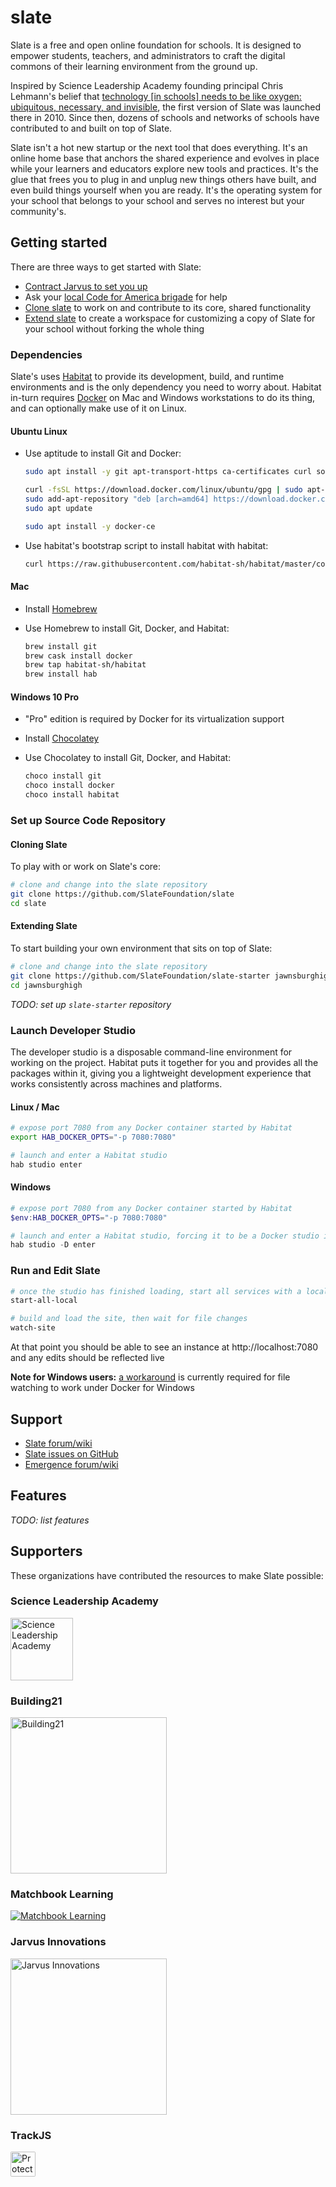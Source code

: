 # slate

Slate is a free and open online foundation for schools. It is designed to empower students, teachers, and administrators to craft the digital commons of their learning environment from the ground up.

Inspired by Science Leadership Academy founding principal Chris Lehmann's belief that [technology \[in schools\] needs to be like oxygen: ubiquitous, necessary, and invisible](https://www.youtube.com/watch?v=RUWzQYLqLLg), the first version of Slate was launched there in 2010. Since then, dozens of schools and networks of schools have contributed to and built on top of Slate.

Slate isn't a hot new startup or the next tool that does everything. It's an online home base that anchors the shared experience and evolves in place while your learners and educators explore new tools and practices. It's the glue that frees you to plug in and unplug new things others have built, and even build things yourself when you are ready. It's the operating system for your school that belongs to your school and serves no interest but your community's.

## Getting started

There are three ways to get started with Slate:

- [Contract Jarvus to set you up](https://jarv.us/education)
- Ask your [local Code for America brigade](http://brigade.codeforamerica.org/) for help
- [Clone slate](#cloning-slate) to work on and contribute to its core, shared functionality
- [Extend slate](#extending-slate) to create a workspace for customizing a copy of Slate for your school without forking the whole thing

### Dependencies

Slate's uses [Habitat](https://www.habitat.sh/) to provide its development, build, and runtime environments and is the only dependency you need to worry about. Habitat in-turn requires [Docker](https://www.docker.com/) on Mac and Windows workstations to do its thing, and can optionally make use of it on Linux.

#### Ubuntu Linux

- Use aptitude to install Git and Docker:

    ```bash
    sudo apt install -y git apt-transport-https ca-certificates curl software-properties-common

    curl -fsSL https://download.docker.com/linux/ubuntu/gpg | sudo apt-key add -
    sudo add-apt-repository "deb [arch=amd64] https://download.docker.com/linux/ubuntu bionic stable"
    sudo apt update

    sudo apt install -y docker-ce
    ```

- Use habitat's bootstrap script to install habitat with habitat:

    ```bash
    curl https://raw.githubusercontent.com/habitat-sh/habitat/master/components/hab/install.sh | sudo bash
    ```

#### Mac

- Install [Homebrew](https://brew.sh/)
- Use Homebrew to install Git, Docker, and Habitat:

    ```bash
    brew install git
    brew cask install docker
    brew tap habitat-sh/habitat
    brew install hab
    ```

#### Windows 10 Pro

- "Pro" edition is required by Docker for its virtualization support
- Install [Chocolatey](https://chocolatey.org/)
- Use Chocolatey to install Git, Docker, and Habitat:

    ```powershell
    choco install git
    choco install docker
    choco install habitat
    ```

### Set up Source Code Repository

#### Cloning Slate

To play with or work on Slate's core:

```bash
# clone and change into the slate repository
git clone https://github.com/SlateFoundation/slate
cd slate
```

#### Extending Slate

To start building your own environment that sits on top of Slate:

```bash
# clone and change into the slate repository
git clone https://github.com/SlateFoundation/slate-starter jawnsburghigh
cd jawnsburghigh
```

*TODO: set up `slate-starter` repository*

### Launch Developer Studio

The developer studio is a disposable command-line environment for working on the project. Habitat puts it together for you and provides all the packages within it, giving you a lightweight development experience that works consistently across machines and platforms.

#### Linux / Mac

```bash
# expose port 7080 from any Docker container started by Habitat
export HAB_DOCKER_OPTS="-p 7080:7080"

# launch and enter a Habitat studio
hab studio enter
```

#### Windows

```powershell
# expose port 7080 from any Docker container started by Habitat
$env:HAB_DOCKER_OPTS="-p 7080:7080"

# launch and enter a Habitat studio, forcing it to be a Docker studio instead a Windows native studio
hab studio -D enter
```

### Run and Edit Slate

```bash
# once the studio has finished loading, start all services with a local database
start-all-local

# build and load the site, then wait for file changes
watch-site
```

At that point you should be able to see an instance at http://localhost:7080 and any edits should be reflected live

**Note for Windows users:** [a workaround](https://gist.github.com/themightychris/8a016e655160598ede29b2cac7c04668) is currently required for file watching to work under Docker for Windows

## Support

- [Slate forum/wiki](http://forum.slate.is/)
- [Slate issues on GitHub](https://github.com/SlateFoundation/slate/issues)
- [Emergence forum/wiki](http://forum.emr.ge)

## Features

*TODO: list features*

## Supporters

These organizations have contributed the resources to make Slate possible:

### Science Leadership Academy

[<img alt="Science Leadership Academy" src="http://scienceleadership.org/img/logo.png" width="100">](http://scienceleadership.org)

### Building21

[<img alt="Building21" src="http://building21.org/wp-content/uploads/2017/04/logo_retina.png" width="250">](http://b-21.org)

### Matchbook Learning

[<img alt="Matchbook Learning" src="http://www.matchbooklearning.com/images/static/logo.png">](http://matchbooklearning.com)

### Jarvus Innovations

[<img alt="Jarvus Innovations" src="http://jarv.us/img/jarvus-logo.svg" width="250">](http://jarv.us)

### TrackJS

[<img src="https://trackjs.com/assets/external/badge.gif" height="40px" alt="Protected by TrackJS JavaScript Error Monitoring" style="border-radius:2px;">](https://trackjs.com/?utm_source=badges)

